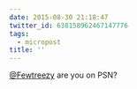 ```yaml
---
date: 2015-08-30 21:18:47
twitter_id: 638158962467147776
tags:
  - micropost
title: ''
---
```


[@Fewtreezy](https://twitter.com/Fewtreezy) are you on PSN?

